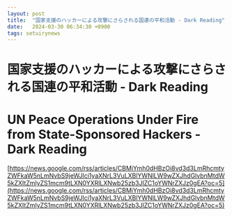 ```yaml
---
layout: post
title:  "国家支援のハッカーによる攻撃にさらされる国連の平和活動 - Dark Reading"
date:   2024-03-30 06:34:30 +0900
tags: setuirynews 
---
```


# 国家支援のハッカーによる攻撃にさらされる国連の平和活動 - Dark Reading



# UN Peace Operations Under Fire from State-Sponsored Hackers - Dark Reading

[https://news.google.com/rss/articles/CBMiYmh0dHBzOi8vd3d3LmRhcmtyZWFkaW5nLmNvbS9jeWJlci1yaXNrL3VuLXBlYWNlLW9wZXJhdGlvbnMtdW5kZXItZmlyZS1mcm9tLXN0YXRlLXNwb25zb3JlZC1oYWNrZXJz0gEA?oc=5](https://news.google.com/rss/articles/CBMiYmh0dHBzOi8vd3d3LmRhcmtyZWFkaW5nLmNvbS9jeWJlci1yaXNrL3VuLXBlYWNlLW9wZXJhdGlvbnMtdW5kZXItZmlyZS1mcm9tLXN0YXRlLXNwb25zb3JlZC1oYWNrZXJz0gEA?oc=5)


